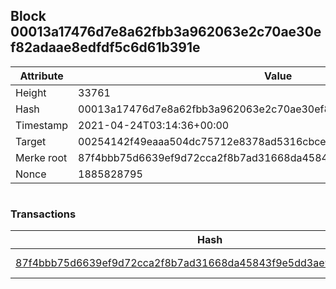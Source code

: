 ## Block 00013a17476d7e8a62fbb3a962063e2c70ae30ef82adaae8edfdf5c6d61b391e

Attribute | Value
--- | ---
Height | 33761
Hash | 00013a17476d7e8a62fbb3a962063e2c70ae30ef82adaae8edfdf5c6d61b391e
Timestamp | 2021-04-24T03:14:36+00:00
Target | 00254142f49eaaa504dc75712e8378ad5316cbcead634704b3734b6271167cc4
Merke root | 87f4bbb75d6639ef9d72cca2f8b7ad31668da45843f9e5dd3ae92fe4a3090097
Nonce | 1885828795

```

```

### Transactions

Hash | Amount
--- | ---
[87f4bbb75d6639ef9d72cca2f8b7ad31668da45843f9e5dd3ae92fe4a3090097](87f4bbb75d6639ef9d72cca2f8b7ad31668da45843f9e5dd3ae92fe4a3090097.md) | 10.00000000 SKEPTI 
